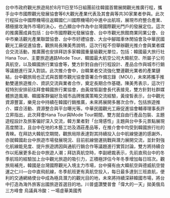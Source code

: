 台中市政府觀光旅遊局於8月11日至15日組團前往韓國首爾展開觀光推廣行程，攜手台中市國際觀光發展協會等6大觀光產業代表及其會員等共30家業者參與。此次行程採台中國際機場往返韓國仁川國際機場的中進中出航班，展現市府整合產業、積極搶攻海外市場的決心，也凸顯台中作為中台灣國際觀光門戶的發展定位。這次的推廣團成員包括：台中市國際觀光發展協會、台中市觀光旅館商業同業公會、台中市樂活觀光產業聯盟協會、台中市好禮協會、大台中腳踏車休閒協會及中華民國觀光工廠促進協會。觀旅局長陳美秀說明，這次行程不但舉辦觀光推介會與業者媒合交流活動，推廣團也安排拜訪多家韓國重量級觀光單位，包括：韓國最大旅行社Hana Tour、主要旅遊通路Mode Tour、韓國最大航空公司大韓航空、所屬子公司真航空，以及韓國旅行業協會等，雙方針對自由行行程設計、產品合作與城市行銷等議題進行深入對談。此次推介會中，台韓業者交流強化雙邊觀光業者的產業鏈結，台中觀旅局也正式與首爾市觀光協會簽署合作備忘錄（MOU），未來將攜手推動雙邊旅遊推介、資訊交流與業者合作，奠定長期合作基礎。陳美秀表示，這次行程特別安排前往拜會韓國旅行業協會，由黃焌皙副會長代表接見，雙方針對社群媒體旅遊風潮、韓國客群偏好及城市品牌推廣策略交流經驗，黃焌皙表示，台中觀光資源豐富，樂見台中持續在韓國行銷推廣，未來將展開多層次合作，包括旅遊推介、媒合活動、資源整合與平台曝光等。中華民國觀光工廠促進協會輔導理事長許立昇指出，此次拜會Hana Tour與Mode Tour期間，雙方就自由行產品包裝、主題遊程設計及旅客偏好深入交流，韓方業者對「台灣感性」主題與台中多元景點展現高度關注，且台中在地的木藝工坊及酒莊產品等，在推介會中均受到韓國旅行社的青睞。在拜訪大韓航空期間，觀旅局除表達對其持續投入台中航線營運的感謝外，亦就韓國赴台中旅遊市場發展現況、目前航線營運挑戰與潛力展開交流，並針對強化航線能見度、提升旅遊誘因與通航行銷合作等議題進行實質討論，雙方將持續合作以拓展更多赴台中旅遊人潮；拜訪真航空時，李副總裁表示，先前直飛台中的冬季航班的經驗加上台中觀光旅遊的吸引力，正積極評估今年冬季增加每日班次。觀旅局補充，韓國是台灣國際觀光入境主力市場，台中擁有由大韓航空與德威航空營運之仁川—台中直飛航線，冬季航班更有真航空投入，每日最多達到三班直航，便利的交通網絡使台中成為極具潛力的觀光目的地，未來將持續深耕韓國市場，將台中打造為海外旅客出國旅遊首選目的地。川普盛讚雙普會「偉大的一天」拋美俄烏三方峰會 烏議員冷酸：一場虛華美國秀